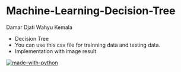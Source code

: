 # Machine-Learning-Decision-Tree <br/>

Damar Djati Wahyu Kemala <br/>

- Decision Tree <br/>
- You can use this csv file for trainning data and testing data. <br/>
- Implementation with image result <br/>

[![made-with-python](https://img.shields.io/badge/Made%20with-Python-1f425f.svg)](https://www.python.org/)
